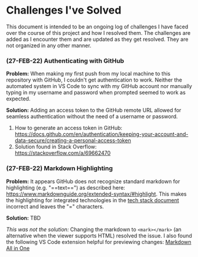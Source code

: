# Challenges I've Solved

This document is intended to be an ongoing log of challenges I have faced over the course of this project and how I resolved them. The challenges are added as I encounter them and are updated as they get resolved. They are not organized in any other manner.

### (27-FEB-22) Authenticating with GitHub

**Problem:** When making my first push from my local machine to this repository with GitHub, I couldn't get authentication to work. Neither the automated system in VS Code to sync with my GitHub account nor manually typing in my username and password when prompted seemed to work as expected.

**Solution:** Adding an access token to the GitHub remote URL allowed for seamless authentication without the need of a username or password.

1. How to generate an access token in GitHub: https://docs.github.com/en/authentication/keeping-your-account-and-data-secure/creating-a-personal-access-token
2. Solution found in Stack Overflow: https://stackoverflow.com/a/69662470

### (27-FEB-22) Markdown Highlighting

**Problem:** It appears GitHub does not recognize standard markdown for highlighting (e.g. "==text==") as described here: https://www.markdownguide.org/extended-syntax/#highlight. This makes the highlighting for integrated technologies in the [tech stack document](tech_stack.md) incorrect and leaves the "=" characters.

**Solution:** TBD

*This was not the solution:* Changing the markdown to `<mark></mark>` (an alternative when the viewer supports HTML) resolved the issue. I also found the following VS Code extension helpful for previewing changes:
[Markdown All in One](https://marketplace.visualstudio.com/items?itemName=yzhang.markdown-all-in-one)